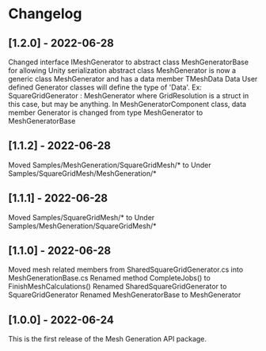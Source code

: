 # Changelog

## [1.2.0] - 2022-06-28
Changed interface IMeshGenerator to abstract class MeshGeneratorBase for allowing Unity serialization
abstract class MeshGenerator is now a generic class MeshGenerator<TMeshData> and has a data member TMeshData Data
User defined Generator classes will define the type of 'Data'. Ex: SquareGridGenerator : MeshGenerator<GridResolution> where 
GridResolution is a struct in this case, but may be anything.
In MeshGeneratorComponent class, data member Generator is changed from type MeshGenerator to MeshGeneratorBase

## [1.1.2] - 2022-06-28
Moved Samples/MeshGeneration/SquareGridMesh/* to Under Samples/SquareGridMesh/MeshGeneration/*

## [1.1.1] - 2022-06-28
Moved Samples/SquareGridMesh/* to Under Samples/MeshGeneration/SquareGridMesh/*

## [1.1.0] - 2022-06-28
Moved mesh related members from SharedSquareGridGenerator.cs into MeshGenerationBase.cs
Renamed method CompleteJobs() to FinishMeshCalculations()
Renamed SharedSquareGridGenerator to SquareGridGenerator
Renamed MeshGeneratorBase to MeshGenerator

## [1.0.0] - 2022-06-24
This is the first release of the Mesh Generation API package.
